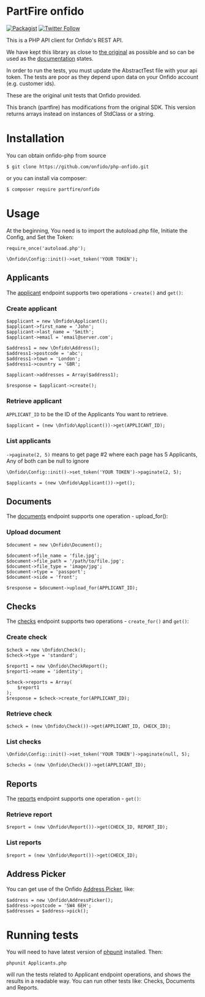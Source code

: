 # PartFire onfido
[![Packagist](https://img.shields.io/packagist/l/doctrine/orm.svg)](https://packagist.org/packages/partfire/onfido)
[![Twitter Follow](https://img.shields.io/twitter/follow/espadrine.svg?style=social&label=Follow)](https://twitter.com/partfire)

This is a PHP API client for Onfido's REST API.

We have kept this library as close to [the original](https://github.com/onfido/php-onfido) as possible and so can be used as the [documentation](https://onfido.com/documentation#documents) states.

In order to run the tests, you must update the AbstractTest file with your api token.  The tests are poor as they depend upon data on your Onfido account (e.g. customer ids).

These are the original unit tests that Onfido provided.

This branch (partfire) has modifications from the original SDK.  This version returns arrays instead on instances of StdClass or a string.

# Installation

You can obtain onfido-php from source

    $ git clone https://github.com/onfido/php-onfido.git
    
or you can install via composer:

    $ composer require partfire/onfido

# Usage

At the beginning, You need is to import the autoload.php file, Initiate the Config, and Set the Token:

    require_once('autoload.php');

    \Onfido\Config::init()->set_token('YOUR TOKEN');

## Applicants

The [applicant](https://onfido.com/documentation#applicants) endpoint supports two operations - ``create()`` and ``get()``:

### Create applicant

    $applicant = new \Onfido\Applicant();
    $applicant->first_name = 'John';
    $applicant->last_name = 'Smith';
    $applicant->email = 'email@server.com';

    $address1 = new \Onfido\Address();
    $address1->postcode = 'abc';
    $address1->town = 'London';
    $address1->country = 'GBR';

    $applicant->addresses = Array($address1);

    $response = $applicant->create();

### Retrieve applicant
``APPLICANT_ID`` to be the ID of the Applicants You want to retrieve.

    $applicant = (new \Onfido\Applicant())->get(APPLICANT_ID);

### List applicants
``->paginate(2, 5)`` means to get page #2 where each page has 5 Applicants, Any of both can be null to ignore

    \Onfido\Config::init()->set_token('YOUR TOKEN')->paginate(2, 5);

    $applicants = (new \Onfido\Applicant())->get();

## Documents

The [documents](https://onfido.com/documentation#documents) endpoint supports one operation - upload_for():


### Upload document
    $document = new \Onfido\Document();

    $document->file_name = 'file.jpg';
    $document->file_path = '/path/to/file.jpg';
    $document->file_type = 'image/jpg';
    $document->type = 'passport';
    $document->side = 'front';

    $response = $document->upload_for(APPLICANT_ID);


## Checks

The [checks](https://onfido.com/documentation#checks) endpoint supports two operations - ``create_for()`` and ``get()``:

### Create check

    $check = new \Onfido\Check();
    $check->type = 'standard';

    $report1 = new \Onfido\CheckReport();
    $report1->name = 'identity';

    $check->reports = Array(
        $report1
    );
    $response = $check->create_for(APPLICANT_ID);


### Retrieve check

    $check = (new \Onfido\Check())->get(APPLICANT_ID, CHECK_ID);

### List checks

    \Onfido\Config::init()->set_token('YOUR TOKEN')->paginate(null, 5);

    $checks = (new \Onfido\Check())->get(APPLICANT_ID);


## Reports

The [reports](https://onfido.com/documentation#reports) endpoint supports one operation - ``get()``:

### Retrieve report

	$report = (new \Onfido\Report())->get(CHECK_ID, REPORT_ID);

### List reports

    $report = (new \Onfido\Report())->get(CHECK_ID);

## Address Picker
You can get use of the Onfido [Address Picker](https://onfido.com/documentation#address-picker), like:

    $address = new \Onfido\AddressPicker();
    $address->postcode = 'SW4 6EH';
    $addresses = $address->pick();

# Running tests
You will need to have latest version of [phpunit](https://phpunit.de/manual/current/en/installation.html) installed. Then:

    phpunit Applicants.php

will run the tests related to Applicant endpoint operations, and shows the results in a readable way.
You can run other tests like: Checks, Documents and Reports.
